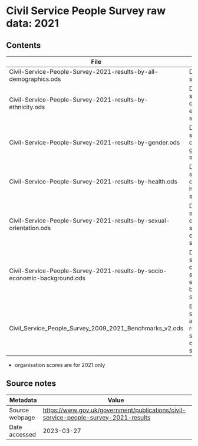 # Civil Service People Survey raw data: 2021

## Contents

| File | Contents | Year(s) | Format |
| ---- | -------- | ------- | ------ |
| Civil-Service-People-Survey-2021-results-by-all-demographics.ods | Demographic scores | 2021 | ODS |
| Civil-Service-People-Survey-2021-results-by-ethnicity.ods | Demographic scores - detailed ethnicity scores | 2021 | ODS |
| Civil-Service-People-Survey-2021-results-by-gender.ods | Demographic scores - detailed gender scores | 2021 | ODS |
| Civil-Service-People-Survey-2021-results-by-health.ods | Demographic scores - detailed health scores | 2021 | ODS |
| Civil-Service-People-Survey-2021-results-by-sexual-orientation.ods | Demographic scores - detailed sexual orientation scores | 2021 | ODS |
| Civil-Service-People-Survey-2021-results-by-socio-economic-background.ods | Demographic scores - detailed socio-economic background scores | 2021 | ODS |
| Civil_Service_People_Survey_2009_2021_Benchmarks_v2.ods | Benchmark scores, mean all respondent scores & organisation scores | 2009-2021* | ODS |

* organisation scores are for 2021 only

## Source notes

| Metadata | Value |
| -------- | ----- |
| Source webpage | https://www.gov.uk/government/publications/civil-service-people-survey-2021-results |
| Date accessed | 2023-03-27 |
